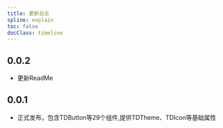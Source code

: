 ```yaml
---
title: 更新日志
spline: explain
toc: false
docClass: timeline
---
```


## 0.0.2

* 更新ReadMe

## 0.0.1

* 正式发布，包含TDButton等29个组件,提供TDTheme、TDIcon等基础属性
